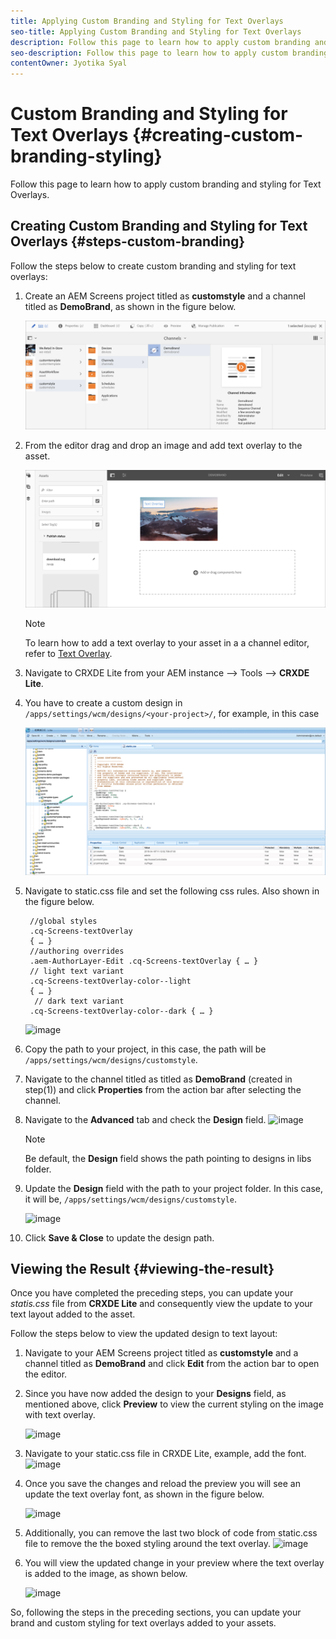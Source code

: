 ```yaml
---
title: Applying Custom Branding and Styling for Text Overlays
seo-title: Applying Custom Branding and Styling for Text Overlays
description: Follow this page to learn how to apply custom branding and styling for Text Overlays.
seo-description: Follow this page to learn how to apply custom branding and styling for Text Overlays.
contentOwner: Jyotika Syal
---
```


# Custom Branding and Styling for Text Overlays {#creating-custom-branding-styling}

Follow this page to learn how to apply custom branding and styling for Text Overlays.

## Creating Custom Branding and Styling for Text Overlays {#steps-custom-branding}

Follow the steps below to create custom branding and styling for text overlays:

1. Create an AEM Screens project titled as **customstyle** and a channel titled as **DemoBrand**, as shown in the figure below.

    ![image](/help/user-guide/assets/custom-brand/custom-brand1.png)

1. From the editor drag and drop an image and add text overlay to the asset.

   ![image](/help/user-guide/assets/custom-brand/custom-brand2.png)  

   >[!NOTE]
   >To learn how to add a text overlay to your asset in a a channel editor, refer to [Text Overlay](/help/user-guide/text-overlay.md).
   
1. Navigate to CRXDE Lite from your AEM instance --> Tools --> **CRXDE Lite**.

1. You have to create a custom design in `/apps/settings/wcm/designs/<your-project>/`, for example, in this case

   ![image](/help/user-guide/assets/custom-brand/custom-brand3.png)

1. Navigate to static.css file and set the following css rules. Also shown in the figure below.

   ```shell
    //global styles
    .cq-Screens-textOverlay
    { … }
    //authoring overrides
    .aem-AuthorLayer-Edit .cq-Screens-textOverlay { … }
    // light text variant
    .cq-Screens-textOverlay-color--light
    { … }
     // dark text variant
    .cq-Screens-textOverlay-color--dark { … }
    ```
   ![image](/help/user-guide/assets/custom-brand/custom-brand4.png)

1. Copy the path to your project, in this case, the path will be `/apps/settings/wcm/designs/customstyle`.

1. Navigate to the channel titled as titled as **DemoBrand** (created in step(1)) and click **Properties** from the action bar after selecting the channel.

1. Navigate to the **Advanced** tab and check the **Design** field.
   ![image](/help/user-guide/assets/custom-brand/custom-brand5.png)

   >[!NOTE]
   >Be default, the **Design** field shows the path pointing to designs  in libs folder.

1. Update the **Design** field with the path to your project folder. In this case, it will be, `/apps/settings/wcm/designs/customstyle`.

   ![image](/help/user-guide/assets/custom-brand/custom-brand6.png)

1. Click **Save & Close** to update the design path.


## Viewing the Result {#viewing-the-result}

Once you have completed the preceding steps, you can update your *statis.css* file from **CRXDE Lite** and consequently view the update to your text layout added to the asset.

Follow the steps below to view the updated design to text layout:

1. Navigate to your AEM Screens project titled as **customstyle** and a channel titled as **DemoBrand** and click **Edit** from the action bar to open the editor.

1. Since you have now added the design to your **Designs** field, as mentioned above, click **Preview** to view the current styling on the image with text overlay.

   ![image](/help/user-guide/assets/custom-brand/custom-brand7.png)

1. Navigate to your static.css file in CRXDE Lite, 
example, add the font. 
   ![image](/help/user-guide/assets/custom-brand/custom-brand8.png)

1. Once you save the changes and reload the preview you will see an update the text overlay font, as shown in the figure below.

   ![image](/help/user-guide/assets/custom-brand/custom-brand9.png)

1. Additionally, you can remove the last two block of code from static.css file to remove the the boxed styling around the text overlay.
  ![image](/help/user-guide/assets/custom-brand/custom-brand10.png)

1. You will view the updated change in your preview where the text overlay is added to the image, as shown below.

   ![image](/help/user-guide/assets/custom-brand/custom-brand11.png)

So, following the steps in the preceding sections, you can update your brand and custom styling for text overlays added to your assets.









